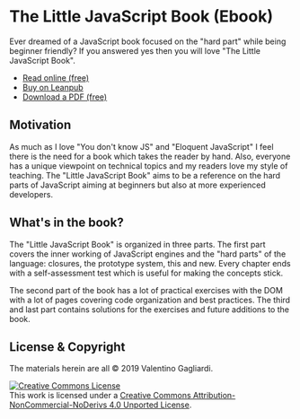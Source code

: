 # The Little JavaScript Book (Ebook)

Ever dreamed of a JavaScript book focused on the "hard part" while being beginner friendly? If you answered yes then you will love "The Little JavaScript Book".

* [Read online (free)](manuscript/intro.md)
* [Buy on Leanpub](https://leanpub.com/little-javascript/)
* [Download a PDF (free)](https://www.valentinog.com/little-javascript)

## Motivation

As much as I love "You don't know JS" and "Eloquent JavaScript" I feel there is the need for a book which takes the reader by hand. Also, everyone has a unique viewpoint on technical topics and my readers love my style of teaching. The "Little JavaScript Book" aims to be a reference on the hard parts of JavaScript aiming at beginners but also at more experienced developers.

## What's in the book?

The "Little JavaScript Book" is organized in three parts. The first part covers the inner working of JavaScript engines and the "hard parts" of the language: closures, the prototype system, this and new. Every chapter ends with a self-assessment test which is useful for making the concepts stick.

The second part of the book has a lot of practical exercises with the DOM with a lot of pages covering code organization and best practices. The third and last part contains solutions for the exercises and future additions to the book.

## License & Copyright

The materials herein are all &copy; 2019 Valentino Gagliardi.

<a rel="license" href="http://creativecommons.org/licenses/by-nc-nd/4.0/"><img alt="Creative Commons License" style="border-width:0" src="https://i.creativecommons.org/l/by-nc-nd/4.0/88x31.png" /></a><br />This work is licensed under a <a rel="license" href="http://creativecommons.org/licenses/by-nc-nd/4.0/">Creative Commons Attribution-NonCommercial-NoDerivs 4.0 Unported License</a>.
